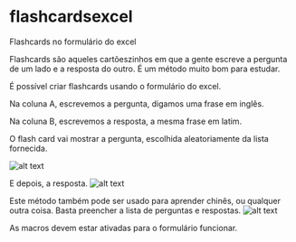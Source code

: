 # flashcardsexcel
Flashcards no formulário do excel

Flashcards são aqueles cartõeszinhos em que a gente escreve a pergunta de um lado e a resposta do outro. É um método muito bom para estudar.

É possível criar flashcards usando o formulário do excel.

Na coluna A, escrevemos a pergunta, digamos uma frase em inglês.

Na coluna B, escrevemos a resposta, a mesma frase em latim.

O flash card vai mostrar a pergunta, escolhida aleatoriamente da lista fornecida.

![alt text](https://ferramentasexcelvba.files.wordpress.com/2017/11/image002.png)
 
E depois, a resposta.
![alt text](https://ferramentasexcelvba.files.wordpress.com/2017/11/image003.png)



Este método também pode ser usado para aprender chinês, ou qualquer outra coisa. Basta preencher a lista de perguntas e respostas.
 ![alt text](https://ferramentasexcelvba.files.wordpress.com/2017/11/image007.png)



As macros devem estar ativadas para o formulário funcionar.

